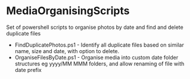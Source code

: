 # MediaOrganisingScripts

Set of powershell scripts to organise photos by date and find and delete duplicate files

* FindDuplicatePhotos.ps1 - Identify all duplicate files based on similar name, size and date, with option to delete.
* OrganiseFilesByDate.ps1 - Organise media into custom date folder structures eg yyyy/MM MMM folders, and allow renaming of file with date prefix
